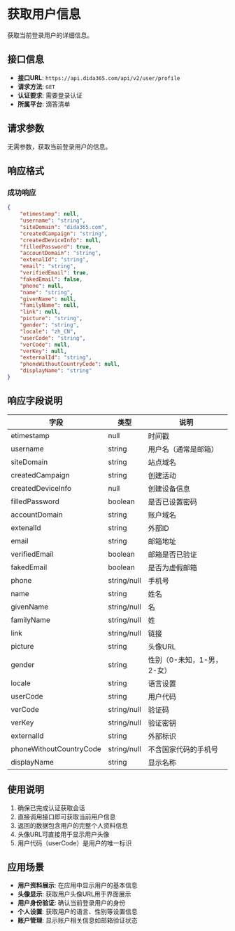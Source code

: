 # 获取用户信息

获取当前登录用户的详细信息。

## 接口信息

- **接口URL**: `https://api.dida365.com/api/v2/user/profile`
- **请求方法**: `GET`
- **认证要求**: 需要登录认证
- **所属平台**: 滴答清单

## 请求参数

无需参数，获取当前登录用户的信息。

## 响应格式

### 成功响应

```json
{
    "etimestamp": null,
    "username": "string",
    "siteDomain": "dida365.com",
    "createdCampaign": "string",
    "createdDeviceInfo": null,
    "filledPassword": true,
    "accountDomain": "string",
    "extenalId": "string",
    "email": "string",
    "verifiedEmail": true,
    "fakedEmail": false,
    "phone": null,
    "name": "string",
    "givenName": null,
    "familyName": null,
    "link": null,
    "picture": "string",
    "gender": "string",
    "locale": "zh_CN",
    "userCode": "string",
    "verCode": null,
    "verKey": null,
    "externalId": "string",
    "phoneWithoutCountryCode": null,
    "displayName": "string"
}
```

## 响应字段说明

| 字段 | 类型 | 说明 |
|------|------|------|
| etimestamp | null | 时间戳 |
| username | string | 用户名（通常是邮箱） |
| siteDomain | string | 站点域名 |
| createdCampaign | string | 创建活动 |
| createdDeviceInfo | null | 创建设备信息 |
| filledPassword | boolean | 是否已设置密码 |
| accountDomain | string | 账户域名 |
| extenalId | string | 外部ID |
| email | string | 邮箱地址 |
| verifiedEmail | boolean | 邮箱是否已验证 |
| fakedEmail | boolean | 是否为虚假邮箱 |
| phone | string/null | 手机号 |
| name | string | 姓名 |
| givenName | string/null | 名 |
| familyName | string/null | 姓 |
| link | string/null | 链接 |
| picture | string | 头像URL |
| gender | string | 性别（0-未知，1-男，2-女） |
| locale | string | 语言设置 |
| userCode | string | 用户代码 |
| verCode | string/null | 验证码 |
| verKey | string/null | 验证密钥 |
| externalId | string | 外部标识 |
| phoneWithoutCountryCode | string/null | 不含国家代码的手机号 |
| displayName | string | 显示名称 |



## 使用说明

1. 确保已完成认证获取会话
2. 直接调用接口即可获取当前用户信息
3. 返回的数据包含用户的完整个人资料信息
4. 头像URL可直接用于显示用户头像
5. 用户代码（userCode）是用户的唯一标识

## 应用场景

- **用户资料展示**: 在应用中显示用户的基本信息
- **头像显示**: 获取用户头像URL用于界面展示
- **用户身份验证**: 确认当前登录用户的身份
- **个人设置**: 获取用户的语言、性别等设置信息
- **账户管理**: 显示账户相关信息如邮箱验证状态


